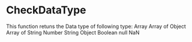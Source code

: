 # CheckDataType


This function retuns the Data type of following type:
Array
Array of Object
Array of String
Number
String
Object
Boolean
null
NaN
